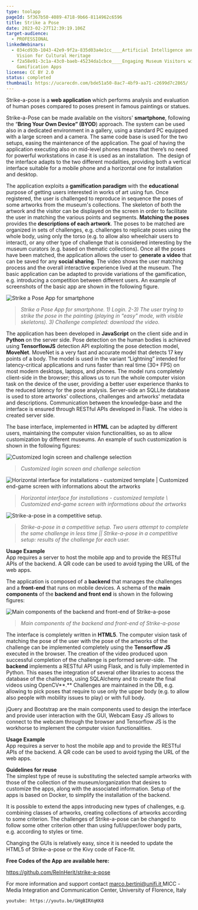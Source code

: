 ```yaml
---
type: toolapp
pageId: 5f367b50-4089-4718-9b66-8114962c6596
title: Strike a Pose
date: 2023-02-27T12:39:19.106Z
target-audience:
  - PROFESSIONAL
linkedWebinars:
  - 034cd93b-1043-42e9-9f2a-835d03a4e1cc____Artificial Intelligence and Computer
    Vision for Cultural Heritage
  - f2a58e91-3c1a-43c0-baeb-45234da1cbce____Engaging Museum Visitors with
    Gamification Apps
license: CC BY 2.0
status: completed
thumbnail: https://ucarecdn.com/bde51a50-8ac7-4bf9-aa71-c2699d7c2865/
---
```

Strike-a-pose is a **web application** which performs analysis and evaluation of human poses compared to poses present in famous paintings or statues. 

Strike-a-Pose can be made available on the visitors' **smartphone**, following the “**Bring Your Own Device” (BYOD**) approach. The system can be used also in a dedicated environment in a gallery, using a standard PC equipped with a large screen and a camera. The same code base is used for the two setups, easing the maintenance of the application. The goal of having the application executing also on mid-level phones means that there’s no need for powerful workstations in case it is used as an installation.  The design of the interface adapts to the two different modalities, providing both a vertical interface suitable for a mobile phone and a horizontal one for installation and desktop.

The application exploits a **gamification paradigm** with the **educational** purpose of getting users interested in works of art using fun. Once registered, the user is challenged to reproduce in sequence the poses of some artworks from the museum's collections. The skeleton of both the artwork and the visitor can be displayed on the screen in order to facilitate the user in matching the various points and segments. **Matching the poses** provides the **descriptions of each artwork**. The poses to be matched are organized in sets of challenges, e.g. challenges to replicate poses using the whole body, using only the torso (e.g. to allow also wheelchair users to interact), or any other type of challenge that is considered interesting by the museum curators (e.g. based on thematic collections). Once all the poses have been matched, the application allows the user to g**enerate a video** that can be saved for any **social sharing**. The video shows the user matching process and the overall interactive experience lived at the museum. The basic application can be adapted to provide variations of the gamification, e.g. introducing a competition between different users. An example of screenshots of the basic app are shown in the following figure.

![Strike a Pose App for smartphone](https://ucarecdn.com/3eb026de-153c-49ef-8b1a-83433189b979/ "Strike a Pose App for smartphone")

> *Strike a Pose App for smartphone. 1) Login. 2-3) The user trying to strike the pose in the painting (playing in “easy" mode, with visible skeletons). 3) Challenge completed: download the video.*

The application has been developed in **JavaScript** on the client side and in **Python** on the server side. Pose detection on the human bodies is achieved using **TensorflowJS** detection API exploiting the pose detection model, **MoveNet**. MoveNet is a very fast and accurate model that detects 17 key points of a body. The model is used in the variant “Lightning” intended for latency-critical applications and runs faster than real time (30+ FPS) on most modern desktops, laptops, and phones. The model runs completely client-side in the browser; this allows us to run the whole computer vision task on the device of the user, providing a better user experience thanks to the reduced latency for the pose analysis. Server-side an SQLLite database is used to store artworks' collections, challenges and artworks' metadata and descriptions. Communication between the knowledge-base and the interface is ensured through RESTful APIs developed in Flask. The video is created server side. 

The base interface, implemented in **HTML** can be adapted by different users, maintaining the computer vision functionalities, so as to allow customization by different museums. An example of such customization is shown in the following figures:

![Customized login screen and challenge selection](https://ucarecdn.com/e33839df-0fef-45ff-878b-062e7e5b94bd/ "Customized login screen and challenge selection")

> *Customized login screen and challenge selection*

![Horizontal interface for installations - customized template | Customized end-game screen with informations about the artworks](https://ucarecdn.com/70e896cc-9511-48f6-bb90-fcd5dc3ab8a5/ "Horizontal interface for installations - customized template | Customized end-game screen with informations about the artworks")

> *Horizontal interface for installations - customized template \ Customized end-game screen with informations about the artworks*

![Strike-a-pose in a competitive setup. ](https://ucarecdn.com/ae137a2b-f721-4f74-8ea7-fcc86b4a00a4/ "Strike-a-pose in a competitive setup. ")

> *Strike-a-pose in a competitive setup. Two users attempt to complete the same challenge in less time || Strike-a-pose in a competitive setup: results of the challenge for each user.*

**Usage Example**\
App requires a server to host the mobile app and to provide the RESTful APIs of the backend. A QR code can be used to avoid typing the URL of the web apps.

The application is composed of a **backend** that manages the challenges and a **front-end** that runs on mobile devices. A schema of the **main components** of the **backend and front end**  is shown in the following figures:

![Main components of the backend and front-end of Strike-a-pose](https://ucarecdn.com/65a51251-857f-413e-9fa6-f1ce4e42dd8b/ "Main components of the backend and front-end of Strike-a-pose")

> *Main components of the backend and front-end of Strike-a-pose*

The interface is completely written in **HTML5**. The computer vision task of matching the pose of the user with the pose of the artworks of the challenge can be implemented completely using the **Tensorflow JS** executed in the browser. The creation of the video produced upon successful completion of the challenge is performed server-side.  The **backend** implements a RESTful API using Flask, and is fully implemented in Python. This eases the integration of several other libraries to access the database of the challenges, using SQLAlchemy and to create the final videos using OpenCV**.** Challenges are maintained in the DB, e.g. allowing to pick poses that require to use only the upper body (e.g. to allow also people with mobility issues to play) or with full body. 

jQuery and Bootstrap are the main components used to design the interface and provide user interaction with the GUI, Webcam Easy JS allows to connect to the webcam through the browser and Tensorflow JS is the workhorse to implement the computer vision functionalities.

**Usage Example**\
App requires a server to host the mobile app and to provide the RESTful APIs of the backend. A QR code can be used to avoid typing the URL of the web apps.

**Guidelines for reuse**\
The simplest type of reuse is substituting the selected sample artworks with those of the collection of the museum/organization that desires to customize the apps, along with the associated information. Setup of the apps is based on Docker, to simplify the installation of the backend. 

It is possible to extend the apps introducing new types of challenges, e.g. combining classes of artworks, creating collections of artworks according to some criterion. The challenges of Strike-a-pose can be changed to follow some other criterion other than using full/upper/lower body parts, e.g. according to styles or time. 

Changing the GUIs is relatively easy, since it is needed to update the HTML5 of Strike-a-pose or the Kivy code of Face-fit.

**Free Codes of the App are available here:**

<https://github.com/ReInHerit/strike-a-pose>

For more information and support contact [marco.bertini@unifi.it  ](<>)MICC -Media Integration and Communication Center, University of Florence,  Italy

`youtube: https://youtu.be/GHgBIRXqKK8`